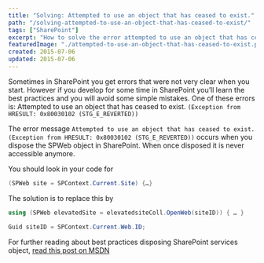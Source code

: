 ```yaml
---
title: "Solving: Attempted to use an object that has ceased to exist."
path: "/solving-attempted-to-use-an-object-that-has-ceased-to-exist/"
tags: ["SharePoint"]
excerpt: "How to solve the error attempted to use an object that has ceased to exist"
featuredImage: "./attempted-to-use-an-object-that-has-ceased-to-exist.png"
created: 2015-07-06
updated: 2015-07-06
---
```


Sometimes in SharePoint you get errors that were not very clear when you start. However if you develop for some time in SharePoint you’ll learn the best practices and you will avoid some simple mistakes. One of these errors is: Attempted to use an object that has ceased to exist. `(Exception from HRESULT: 0x80030102 (STG_E_REVERTED))`

The error message `Attempted to use an object that has ceased to exist. (Exception from HRESULT: 0x80030102 (STG_E_REVERTED))` occurs when you dispose the SPWeb object in SharePoint. When once disposed it is never accessible anymore.

You should look in your code for

```csharp
(SPWeb site = SPContext.Current.Site) {…}
```

The solution is to replace this by

```csharp
using (SPWeb elevatedSite = elevatedsiteColl.OpenWeb(siteID)) { … }

Guid siteID = SPContext.Current.Web.ID;
```

For further reading about best practices disposing SharePoint services object, [read this post on MSDN](https://msdn.microsoft.com/en-us/library/aa973248(v=office.12).aspx)
